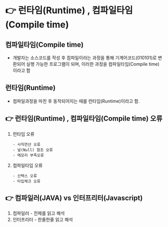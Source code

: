 # 👉 런타임(Runtime) , 컴파일타임(Compile time)

## 컴파일타임(Compile time)

- 개발자는 소스코드를 작성 후 컴파일이라는 과정을 통해 기계어코드(010101)로 변환되어 실행 가능한 프로그램이 되며, 이러한 과정을 컴파일타임(Compile time) 이라고 함

## 런타임(Runtime)

- 컴파일과정을 마친 후 동작되어지는 때를 런타임(Runtime)이라고 함.

## 👉 런타임(Runtime) , 컴파일타임(Compile time) 오류

1. 런타임 오류

   ```
   - 사칙연산 오류
   - 널(Null) 참조 오류
   - 메모리 부족오류
   ```

2. 컴파일타임 오류
   ```
   - 신택스 오류
   - 타입체크 오류
   ```

## 👉 컴파일러(JAVA) vs 인터프리터(Javascript)

1. 컴파일러 - 전체를 읽고 해석
2. 인터프리터 - 한줄한줄 읽고 해석
